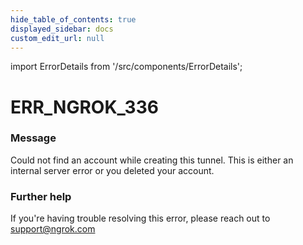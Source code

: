 ```yaml
---
hide_table_of_contents: true
displayed_sidebar: docs
custom_edit_url: null
---
```


import ErrorDetails from '/src/components/ErrorDetails';

# ERR_NGROK_336

### Message
Could not find an account while creating this tunnel. This is either an internal server error or you deleted your account.

### Further help
If you're having trouble resolving this error, please reach out to [support@ngrok.com](mailto:support@ngrok.com?subject=Help%20with%20ERR_NGROK_336)

<ErrorDetails error='err_ngrok_336' />
